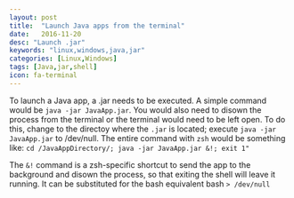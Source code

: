 ```yaml
---
layout: post
title:  "Launch Java apps from the terminal"
date:   2016-11-20
desc: "Launch .jar"
keywords: "linux,windows,java,jar"
categories: [Linux,Windows]
tags: [Java,jar,shell]
icon: fa-terminal
---
```


To launch a Java app, a .jar needs to be executed. A simple command would be ```java -jar JavaApp.jar```. You would also need to disown the
process from the terminal or the terminal would need to be left open. To do this, change to the directoy where the ```.jar``` is located; execute
```java -jar JavaApp.jar``` to /dev/null. The entire command with ```zsh``` would be something like:
```cd /JavaAppDirectory/; java -jar JavaApp.jar &!; exit 1"```

The ```&!``` command is a zsh-specific shortcut to send the app to the background and disown the process, so that exiting the shell will leave it running. It can be substituted for the bash equivalent bash ``` > /dev/null ```
